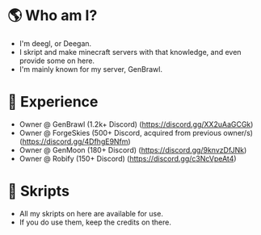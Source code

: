 # 🌎 Who am I?
  - I'm deegl, or Deegan.
  - I skript and make minecraft servers with that knowledge, and even provide some on here.
  - I'm mainly known for my server, GenBrawl.

# 👮 Experience
  - Owner @ GenBrawl (1.2k+ Discord) (https://discord.gg/XX2uAaGCGk)
  - Owner @ ForgeSkies (500+ Discord, acquired from previous owner/s) (https://discord.gg/4DfhgE9Nfm)
  - Owner @ GenMoon (180+ Discord) (https://discord.gg/9knvzDfJNk)  
  - Owner @ Robify (150+ Discord) (https://discord.gg/c3NcVpeAt4)

# 📗 Skripts
  - All my skripts on here are available for use.
  - If you do use them, keep the credits on there.
